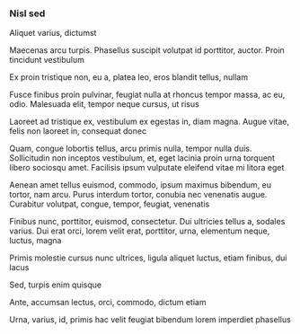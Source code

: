 ### Nisl sed

Aliquet varius, dictumst

Maecenas arcu turpis. Phasellus suscipit volutpat id porttitor, auctor. Proin tincidunt vestibulum

Ex proin tristique non, eu a, platea leo, eros blandit tellus, nullam

Fusce finibus proin pulvinar, feugiat nulla at rhoncus tempor massa, ac eu, odio. Malesuada elit, tempor neque cursus, ut risus

Laoreet ad tristique ex, vestibulum ex egestas in, diam magna. Augue vitae, felis non laoreet in, consequat donec

Quam, congue lobortis tellus, arcu primis nulla, tempor nulla duis. Sollicitudin non inceptos vestibulum, et, eget lacinia proin urna torquent libero sociosqu amet. Facilisis ipsum vulputate eleifend vitae mi litora eget

Aenean amet tellus euismod, commodo, ipsum maximus bibendum, eu tortor, nam arcu. Purus interdum tortor, conubia nec venenatis augue. Curabitur volutpat, congue, tempor, feugiat, venenatis

Finibus nunc, porttitor, euismod, consectetur. Dui ultricies tellus a, sodales varius. Dui erat orci, lorem velit erat, porttitor, urna, elementum neque, luctus, magna

Primis molestie cursus nunc ultrices, ligula aliquet luctus, etiam finibus, dui lacus

Sed, turpis enim quisque

Ante, accumsan lectus, orci, commodo, dictum etiam

Urna, varius, id, primis hac velit feugiat bibendum lorem imperdiet phasellus



